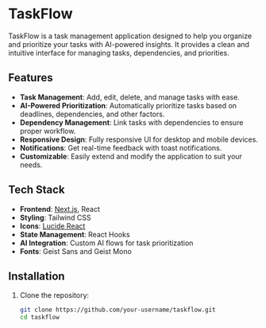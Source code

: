 # TaskFlow

TaskFlow is a task management application designed to help you organize and prioritize your tasks with AI-powered insights. It provides a clean and intuitive interface for managing tasks, dependencies, and priorities.

## Features

- **Task Management**: Add, edit, delete, and manage tasks with ease.
- **AI-Powered Prioritization**: Automatically prioritize tasks based on deadlines, dependencies, and other factors.
- **Dependency Management**: Link tasks with dependencies to ensure proper workflow.
- **Responsive Design**: Fully responsive UI for desktop and mobile devices.
- **Notifications**: Get real-time feedback with toast notifications.
- **Customizable**: Easily extend and modify the application to suit your needs.

## Tech Stack

- **Frontend**: [Next.js](https://nextjs.org/), React
- **Styling**: Tailwind CSS
- **Icons**: [Lucide React](https://lucide.dev/)
- **State Management**: React Hooks
- **AI Integration**: Custom AI flows for task prioritization
- **Fonts**: Geist Sans and Geist Mono

## Installation

1. Clone the repository:
   ```bash
   git clone https://github.com/your-username/taskflow.git
   cd taskflow
